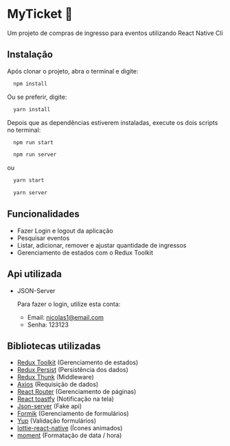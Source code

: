# MyTicket 🎫

Um projeto de compras de ingresso para eventos utilizando React Native Cli

## Instalação

Após clonar o projeto, abra o terminal e digite:

```bash
  npm install 
```

Ou se preferir, digite: 
    
```bash
  yarn install
```

Depois que as dependências estiverem instaladas, execute os dois scripts no terminal:

```bash
  npm run start
```
```bash
  npm run server
```

ou

```bash
  yarn start
```

```bash
  yarn server
```


## Funcionalidades

- Fazer Login e logout da aplicação
- Pesquisar eventos
- Listar, adicionar, remover e ajustar quantidade de ingressos
- Gerenciamento de estados com o Redux Toolkit

## Api utilizada

- JSON-Server

  Para fazer o login, utilize esta conta:

  - Email: nicolas1@email.com
  - Senha: 123123
  
## Bibliotecas utilizadas

- [Redux Toolkit](https://redux-toolkit.js.org/) (Gerenciamento de estados)
- [Redux Persist](https://github.com/rt2zz/redux-persist) (Persistência dos dados)
- [Redux Thunk](https://github.com/reduxjs/redux-thunk) (Middleware)
- [Axios](https://axios-http.com/ptbr/docs/intro) (Requisição de dados)
- [React Router](https://v5.reactrouter.com/web/guides/quick-start) (Gerenciamento de páginas)
- [React toastfy](https://fkhadra.github.io/react-toastify/introduction) (Notificação na tela)
- [Json-server](https://github.com/typicode/json-server) (Fake api)
- [Formik](https://formik.org/docs/overview) (Gerenciamento de formulários)
- [Yup](https://github.com/jquense/yup) (Validação formulários)
- [lottie-react-native](https://github.com/lottie-react-native/lottie-react-native) (Ícones animados)
- [moment](https://momentjs.com/) (Formatação de data / hora)